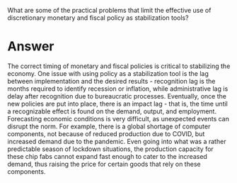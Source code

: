 What are some of the practical problems that limit the effective use of discretionary monetary and fiscal policy as stabilization tools?

# Answer

The correct timing of monetary and fiscal policies is critical to stabilizing the economy. One issue with using policy as a stabilization tool is the lag between implementation and the desired results - recognition lag is the months required to identify recession or inflation, while administrative lag is delay after recognition due to bureaucratic processes. Eventually, once the new policies are put into place, there is an impact lag - that is, the time until a recognizable effect is found on the demand, output, and employment. Forecasting economic conditions is very difficult, as unexpected events can disrupt the norm.
For example, there is a global shortage of computer components, not because of reduced production due to COVID, but increased demand due to the pandemic.
Even going into what was a rather predictable season of lockdown situations, the production capacity for these chip fabs cannot expand fast enough to cater to the increased demand, thus raising the price for certain goods that rely on these components.